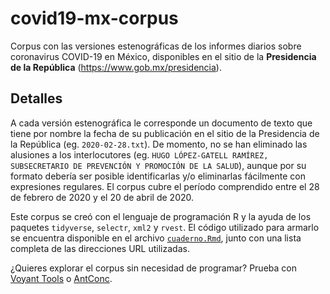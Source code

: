# covid19-mx-corpus

Corpus con las versiones estenográficas de los informes diarios sobre coronavirus COVID-19 en México, disponibles en el sitio de la **Presidencia de la República** (https://www.gob.mx/presidencia). 

## Detalles

A cada versión estenográfica le corresponde un documento de texto que tiene por nombre la fecha de su publicación en el sitio de la Presidencia de la República (eg. `2020-02-28.txt`). De momento, no se han eliminado las alusiones a los interlocutores (eg. `HUGO LÓPEZ-GATELL RAMÍREZ, SUBSECRETARIO DE PREVENCIÓN Y PROMOCIÓN DE LA SALUD`), aunque por su formato debería ser posible identificarlas y/o eliminarlas fácilmente con expresiones regulares. El corpus cubre el período comprendido entre el 28 de febrero de 2020 y el 20 de abril de 2020.

Este corpus se creó con el lenguaje de programación R y la ayuda de los paquetes `tidyverse`, `selectr`, `xml2` y `rvest`. El código utilizado para armarlo se encuentra disponible en el archivo [`cuaderno.Rmd`](https://github.com/jormtz/covid19-mx-corpus/blob/master/cuaderno.Rmd), junto con una lista completa de las direcciones URL utilizadas.  

¿Quieres explorar el corpus sin necesidad de programar? Prueba con [Voyant Tools](https://voyant-tools.org/) o [AntConc](https://www.laurenceanthony.net/software/antconc/).